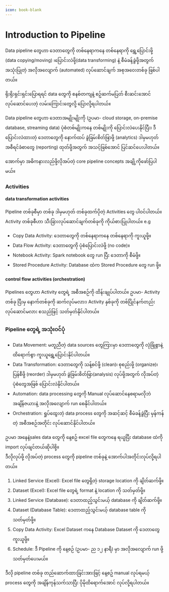 ```yaml
---
icon: book-blank
---
```


# Introduction to Pipeline

Data pipeline တွေဟာ ဒေတာတွေကို တစ်နေရာကနေ တစ်နေရာကို ရွှေ့ပြောင်းဖို့ (data copying/moving) ၊ပြောင်းလဲဖို့(data transforming) နဲ့ စီမံခန့်ခွဲဖို့အတွက် အသုံးပြုတဲ့ အလိုအလျောက် (automated) လုပ်ဆောင်ချက် အစုအဝေးတစ်ခု ဖြစ်ပါတယ်။

ရိုးရိုးရှင်းရှင်းပြောရရင် data တွေကို စနစ်တကျနဲ့ စဥ်ဆက်မပြတ် စီးဆင်းအောင်လုပ်ဆောင်ပေးတဲ့ လမ်းကြောင်းတွေလို့ ပြောလို့ရပါတယ်။

Data pipeline တွေဟာ ဒေတာအမျိုးမျိုးကို (ဥပမာ- cloud storage, on-premise database, streaming data) ပုံစံတစ်မျိုးကနေ တစ်မျိုးကို ပြောင်းလဲပေးနိုင်ပြီး၊ ဒီပြောင်းလဲထားတဲ့ ဒေတာတွေကို နောက်ထပ် ခွဲခြမ်းစိတ်ဖြာဖို့ (analytics) ဒါမှမဟုတ် အစီရင်ခံစာတွေ (reporting) ထုတ်ဖို့အတွက် အသင့်ဖြစ်အောင် ပြင်ဆင်ပေးပါတယ်။

အောက်မှာ အဓိကနားလည်ဖို့လိုအပ်တဲ့ core pipeline concepts အချို့ကိုဖော်ပြပါမယ်။

### Activities

#### data transformation activities

Pipeline တစ်ခုစီမှာ တစ်ခု ဒါမှမဟုတ် တစ်ခုထက်ပိုတဲ့ Activities တွေ ပါဝင်ပါတယ်။ Activity တစ်ခုစီဟာ သီးခြားလုပ်ဆောင်ချက်တစ်ခုကို ကိုယ်စားပြုပါတယ်။ e.g

* Copy Data Activity: ဒေတာတွေကို တစ်နေရာကနေ တစ်နေရာကို ကူးယူဖို့။
* Data Flow Activity: ဒေတာတွေကို ပုံစံပြောင်းလဲဖို့ (no code)။
* Notebook Activity: Spark notebook တွေ run ပြီး ဒေတာကို စီမံဖို့။
* Stored Procedure Activity: Database ထဲက Stored Procedure တွေ run ဖို့။

#### control flow activities (orchestration)

Pipelines တွေဟာ Activity တွေရဲ့ အစီအစဉ်ကို ထိန်းချုပ်ပါတယ်။ ဥပမာ- Activity တစ်ခု ပြီးမှ နောက်တစ်ခုကို ဆက်လုပ်မလား၊ Activity နှစ်ခုကို တစ်ပြိုင်နက်တည်း လုပ်ဆောင်မလား စသည်ဖြင့် သတ်မှတ်နိုင်ပါတယ်။

### Pipeline တွေရဲ့ အသုံးဝင်ပုံ

* Data Movement: မတူညီတဲ့ data sources တွေကြားမှာ ဒေတာတွေကို လုံခြုံစွာနဲ့ ထိရောက်စွာ ကူးယူရွှေ့ပြောင်းနိုင်ပါတယ်။
* Data Transformation: ဒေတာတွေကို သန့်စင်ဖို့ (clean)၊ စုစည်းဖို့ (organize)၊ ပြန်စီဖို့ (reorder) ဒါမှမဟုတ် ခွဲခြမ်းစိတ်ဖြာ(analysis) လုပ်ဖို့အတွက် လိုအပ်တဲ့ ပုံစံတွေအဖြစ် ပြောင်းလဲနိုင်ပါတယ်။
* Automation: data processing တွေကို Manual လုပ်ဆောင်နေစရာမလိုဘဲ အချိန်ဇယားနဲ့ အလိုအလျောက် run စေနိုင်ပါတယ်။
* Orchestration: ရှုပ်ထွေးတဲ့ data process တွေကို အဆင့်ဆင့် စီမံခန့်ခွဲပြီး မှန်ကန်တဲ့ အစီအစဉ်အတိုင်း လုပ်ဆောင်နိုင်ပါတယ်။

ဥပမာ အနေနဲ့sales data တွေကို နေ့စဥ် excel file တွေကနေ ရယူပြီး database ထဲကို import လုပ်ချင်တယ်ဆိုပါစို့။
\
ဒီလိုလုပ်ဖို့ လိုအပ်တဲ့ process တွေကို pipeline တစ်ခုနဲ့ အောက်ပါအတိုင်းလုပ်လို့ရပါတယ်။

1. Linked Service (Excel): Excel file တွေရှိတဲ့ storage location ကို ချိတ်ဆက်ဖို့။
2. Dataset (Excel): Excel file တွေရဲ့ format နဲ့ location ကို သတ်မှတ်ဖို့။
3. Linked Service (Database): ဒေတာထည့်သွင်းမယ့် database ကို ချိတ်ဆက်ဖို့။
4. Dataset (Database Table): ဒေတာထည့်သွင်းမယ့် database table ကို သတ်မှတ်ဖို့။
5. Copy Data Activity: Excel Dataset ကနေ Database Dataset ကို ဒေတာတွေ ကူးယူဖို့။
6. Schedule: ဒီ Pipeline ကို နေ့စဉ် (ဥပမာ- ည ၁၂ နာရီ) မှာ အလိုအလျောက် run ဖို့ သတ်မှတ်ပေးမယ်။

ဒီလို pipeline တစ်ခု တည်ဆောက်ထားခြင်းအားဖြင့် နေ့စဥ် manual လုပ်ရမယ့် process တွေကို အချိန်ကုန်သက်သာပြီး ပိုမိုထိရောက်အောင် လုပ်လို့ရပါတယ်။
